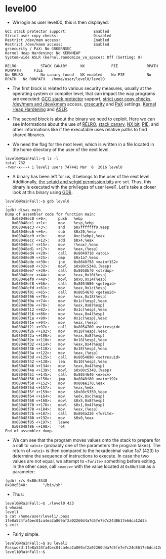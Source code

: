 # level00

- We login as user level00, this is then displayed:
```
GCC stack protector support:            Enabled
Strict user copy checks:                Disabled
Restrict /dev/mem access:               Enabled
Restrict /dev/kmem access:              Enabled
grsecurity / PaX: No GRKERNSEC
Kernel Heap Hardening: No KERNHEAP
System-wide ASLR (kernel.randomize_va_space): Off (Setting: 0)
```

```
RELRO           STACK CANARY      NX            PIE             RPATH      RUNPATH      FILE
No RELRO        No canary found   NX enabled    No PIE          No RPATH   No RUNPATH   /home/user/level0/level0
```

- The first block is related to various security measures, usually at the operating system or compiler level, that can impact the way programs are executed: [GCC stack protector](https://lwn.net/Articles/584225/) support, [strict user copy checks](https://cateee.net/lkddb/web-lkddb/DEBUG_STRICT_USER_COPY_CHECKS.html), [/dev/mem and /dev/kmem](https://man7.org/linux/man-pages/man4/mem.4.html) access, [grsecurity](https://fr.wikipedia.org/wiki/Grsecurity) and [PaX](https://fr.wikipedia.org/wiki/PaX) settings, [Kernel Heap Hardening](https://www.timesys.com/security/securing-your-linux-configuration-kernel-hardening/) and [ASLR](https://en.wikipedia.org/wiki/Address_space_layout_randomization).


- The second block is about the binary we need to exploit. Here we can see informations about the use of [RELRO](https://www.redhat.com/fr/blog/hardening-elf-binaries-using-relocation-read-only-relro), [stack canary](https://en.wikipedia.org/wiki/Stack_buffer_overflow#Stack_canaries), [NX bit](https://en.wikipedia.org/wiki/NX_bit), [PIE](https://en.wikipedia.org/wiki/Position-independent_code), and other informations like if the executable uses relative paths to find shared libraries.


- We need the flag for the next level, which is written in a file located in the home directory of the user of the next level.
```
level0@RainFall:~$ ls -l
total 732
-rwsr-x---+ 1 level1 users 747441 Mar  6  2016 level0
```


- A binary has been left for us, it belongs to the user of the next level. Additionally, [the setuid and setgid permission bits](https://en.wikipedia.org/wiki/Setuid) are set.
Thus, this binary is executed with the privileges of user level1.
Let's take a closer look at this binary using [GDB](https://en.wikipedia.org/wiki/GNU_Debugger).
```
level0@RainFall:~$ gdb level0
...
(gdb) disas main
Dump of assembler code for function main:
   0x08048ec0 <+0>:     push   %ebp
   0x08048ec1 <+1>:     mov    %esp,%ebp
   0x08048ec3 <+3>:     and    $0xfffffff0,%esp
   0x08048ec6 <+6>:     sub    $0x20,%esp
   0x08048ec9 <+9>:     mov    0xc(%ebp),%eax
   0x08048ecc <+12>:    add    $0x4,%eax
   0x08048ecf <+15>:    mov    (%eax),%eax
   0x08048ed1 <+17>:    mov    %eax,(%esp)
   0x08048ed4 <+20>:    call   0x8049710 <atoi>
   0x08048ed9 <+25>:    cmp    $0x1a7,%eax
   0x08048ede <+30>:    jne    0x8048f58 <main+152>
   0x08048ee0 <+32>:    movl   $0x80c5348,(%esp)
   0x08048ee7 <+39>:    call   0x8050bf0 <strdup>
   0x08048eec <+44>:    mov    %eax,0x10(%esp)
   0x08048ef0 <+48>:    movl   $0x0,0x14(%esp)
   0x08048ef8 <+56>:    call   0x8054680 <getegid>
   0x08048efd <+61>:    mov    %eax,0x1c(%esp)
   0x08048f01 <+65>:    call   0x8054670 <geteuid>
   0x08048f06 <+70>:    mov    %eax,0x18(%esp)
   0x08048f0a <+74>:    mov    0x1c(%esp),%eax
   0x08048f0e <+78>:    mov    %eax,0x8(%esp)
   0x08048f12 <+82>:    mov    0x1c(%esp),%eax
   0x08048f16 <+86>:    mov    %eax,0x4(%esp)
   0x08048f1a <+90>:    mov    0x1c(%esp),%eax
   0x08048f1e <+94>:    mov    %eax,(%esp)
   0x08048f21 <+97>:    call   0x8054700 <setresgid>
   0x08048f26 <+102>:   mov    0x18(%esp),%eax
   0x08048f2a <+106>:   mov    %eax,0x8(%esp)
   0x08048f2e <+110>:   mov    0x18(%esp),%eax
   0x08048f32 <+114>:   mov    %eax,0x4(%esp)
   0x08048f36 <+118>:   mov    0x18(%esp),%eax
   0x08048f3a <+122>:   mov    %eax,(%esp)
   0x08048f3d <+125>:   call   0x8054690 <setresuid>
   0x08048f42 <+130>:   lea    0x10(%esp),%eax
   0x08048f46 <+134>:   mov    %eax,0x4(%esp)
   0x08048f4a <+138>:   movl   $0x80c5348,(%esp)
   0x08048f51 <+145>:   call   0x8054640 <execv>
   0x08048f56 <+150>:   jmp    0x8048f80 <main+192>
   0x08048f58 <+152>:   mov    0x80ee170,%eax
   0x08048f5d <+157>:   mov    %eax,%edx
   0x08048f5f <+159>:   mov    $0x80c5350,%eax
   0x08048f64 <+164>:   mov    %edx,0xc(%esp)
   0x08048f68 <+168>:   movl   $0x5,0x8(%esp)
   0x08048f70 <+176>:   movl   $0x1,0x4(%esp)
   0x08048f78 <+184>:   mov    %eax,(%esp)
   0x08048f7b <+187>:   call   0x804a230 <fwrite>
   0x08048f80 <+192>:   mov    $0x0,%eax
   0x08048f85 <+197>:   leave
   0x08048f86 <+198>:   ret
End of assembler dump.
```


- We can see that the program moves values onto the stack to prepare for a call to `<atoi>` (probably one of the parameters the program takes). The return of `<atoi>` is then compared to the hexadecimal value 1a7 (423) to determine the sequence of instructions to execute. In case the two values are not equal, we attempt to `<fwrite>` something before exiting.
In the other case, call `<execv>` with the value located at `0x80c5348` as a parameter:
```
(gdb) x/s 0x80c5348
0x80c5348:       "/bin/sh"
```


- Thus:
```
level0@RainFall:~$ ./level0 423
$ whoami
level1
$ cat /home/user/level1/.pass
1fe8a524fa4bec01ca4ea2a869af2a02260d4a7d5fe7e7c24d8617e6dca12d3a
$ exit
```


- Fairly simple.
```
level0@RainFall:~$ su level1
Password:1fe8a524fa4bec01ca4ea2a869af2a02260d4a7d5fe7e7c24d8617e6dca12d3a
level1@RainFall:~$
```
